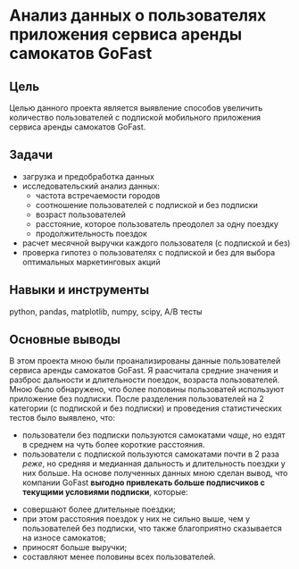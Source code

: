 # Анализ данных о пользователях приложения сервиса аренды самокатов GoFast
## Цель 
Целью данного проекта является выявление способов увеличить количество пользователей c подпиской мобильного приложения сервиса аренды самокатов GoFast. 
## Задачи
* загрузка и предобработка данных
* исследовательский анализ данных:
  *  частота встречаемости городов
  *  соотношение пользователей с подпиской и без подписки
  *  возраст пользователей
  *  расстояние, которое пользователь преодолел за одну поездку
  *  продолжительность поездок
* расчет месячной выручки каждого пользователя (с подпиской и без)
* проверка гипотез о пользователях с подпиской и без для выбора оптимальных маркетинговых акций
## Навыки и инструменты
python, pandas, matplotlib, numpy, scipy, A/B тесты
## Основные выводы
В этом проекта мною были проанализированы данные пользователей сервиса аренды самокатов GoFast. Я раасчитала средние значения и разброс дальности и длительности поездок, возраста пользователей. Мною было обнаружено, что более половины пользоватей используют приложение без подписки. После разделения пользователей на 2 категории (с подпиской и без подписки) и проведения статистических тестов было выявлено, что:
* пользователи без подписки пользуются самокатами *чаще*, но ездят в среднем на чуть более короткие расстояния. 
* пользователи с подпиской пользуются самокатами почти в 2 раза *реже*, но средняя и медианная дальность и длительность поездки у них больше.
На основе полученных данных мною сделан вывод, что компании GoFast **выгодно привлекать больше подписчиков с текущими условиями подписки**, которые:
- совершают более длительные поездки;
- при этом расстояния поездок у них не сильно выше, чем у пользователей без подписки, что также благоприятно сказывается на износе самокатов;
- приносят больше выручки;
- составляют менее половины всех пользователей.
